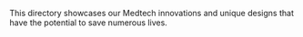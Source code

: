 This directory showcases our Medtech innovations and unique designs that have the potential to save numerous lives.
